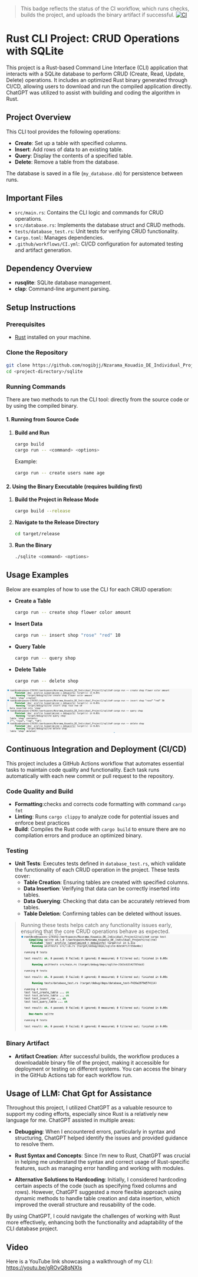 > This badge reflects the status of the CI workflow, which runs checks, builds the project, and uploads the binary artifact if successful.
[![CI](https://github.com/nogibjj/Nzarama_Kouadio_DE_Individual_Project2/actions/workflows/CI.yml/badge.svg)](https://github.com/nogibjj/Nzarama_Kouadio_DE_Individual_Project2/actions/workflows/CI.yml)

# Rust CLI Project: CRUD Operations with SQLite

This project is a Rust-based Command Line Interface (CLI) application that interacts with a SQLite database to perform CRUD (Create, Read, Update, Delete) operations. It includes an optimized Rust binary generated through CI/CD, allowing users to download and run the compiled application directly. ChatGPT was utilized to assist with building and coding the algorithm in Rust. 

## Project Overview

This CLI tool provides the following operations:

- **Create**: Set up a table with specified columns.
- **Insert**: Add rows of data to an existing table.
- **Query**: Display the contents of a specified table.
- **Delete**: Remove a table from the database.

The database is saved in a file (`my_database.db`) for persistence between runs.

## Important Files

- `src/main.rs`: Contains the CLI logic and commands for CRUD operations.
- `src/database.rs`: Implements the database struct and CRUD methods.
- `tests/database_test.rs`: Unit tests for verifying CRUD functionality.
- `Cargo.toml`: Manages dependencies.
- `.github/workflows/CI.yml`: CI/CD configuration for automated testing and artifact generation.

## Dependency Overview

- **rusqlite**: SQLite database management.
- **clap**: Command-line argument parsing.

## Setup Instructions

### Prerequisites
- [Rust](https://www.rust-lang.org/) installed on your machine.

### Clone the Repository
```bash
git clone https://github.com/nogibjj/Nzarama_Kouadio_DE_Individual_Project2.git
cd <project-directory>/sqlite
```

### Running Commands

There are two methods to run the CLI tool: directly from the source code or by using the compiled binary.

#### 1. Running from Source Code

1. **Build and Run**  
   ```bash
   cargo build
   cargo run -- <command> <options>
   ```
   Example:
   ```bash
   cargo run -- create users name age
   ```

#### 2. Using the Binary Executable (requires building first)

1. **Build the Project in Release Mode**  
   ```bash
   cargo build --release
   ```

2. **Navigate to the Release Directory**  
   ```bash
   cd target/release
   ```

3. **Run the Binary**  
   ```bash
   ./sqlite <command> <options>
   ```

## Usage Examples

Below are examples of how to use the CLI for each CRUD operation:

- **Create a Table**  
  ```bash
  cargo run -- create shop flower color amount
  ```

- **Insert Data**  
  ```bash
  cargo run -- insert shop "rose" "red" 10
  ```

- **Query Table**  
  ```bash
  cargo run -- query shop
  ```

- **Delete Table**  
  ```bash
  cargo run -- delete shop
  ```

![Alt text](sqlite/images/CRUD_execution_example.png)

## Continuous Integration and Deployment (CI/CD)

This project includes a GitHub Actions workflow that automates essential tasks to maintain code quality and functionality. Each task runs automatically with each new commit or pull request to the repository.

### Code Quality and Build
- **Formatting**:checks and corrects code formatting with command `cargo fmt`
- **Linting**: Runs `cargo clippy` to analyze code for potential issues and enforce best practices
- **Build**: Compiles the Rust code with `cargo build` to ensure there are no compilation errors and produce an optimized binary.

### Testing
- **Unit Tests**: Executes tests defined in `database_test.rs`, which validate the functionality of each CRUD operation in the project. These tests cover:
  - **Table Creation**: Ensuring tables are created with specified columns.
  - **Data Insertion**: Verifying that data can be correctly inserted into tables.
  - **Data Querying**: Checking that data can be accurately retrieved from tables.
  - **Table Deletion**: Confirming tables can be deleted without issues.

> Running these tests helps catch any functionality issues early, ensuring that the core CRUD operations behave as expected.
![Alt text](sqlite/images/CRUD_test_passed.png)

### Binary Artifact
- **Artifact Creation**: After successful builds, the workflow produces a downloadable binary file of the project, making it accessible for deployment or testing on different systems. You can access the binary in the GitHub Actions tab for each workflow run.


## Usage of LLM: Chat Gpt for Assistance

Throughout this project, I utilized ChatGPT as a valuable resource to support my coding efforts, especially since Rust is a relatively new language for me. ChatGPT assisted in multiple areas:

- **Debugging**: When I encountered errors, particularly in syntax and structuring, ChatGPT helped identify the issues and provided guidance to resolve them.

- **Rust Syntax and Concepts**: Since I’m new to Rust, ChatGPT was crucial in helping me understand the syntax and correct usage of Rust-specific features, such as managing error handling and working with modules.

- **Alternative Solutions to Hardcoding**: Initially, I considered hardcoding certain aspects of the code (such as specifying fixed columns and rows). However, ChatGPT suggested a more flexible approach using dynamic methods to handle table creation and data insertion, which improved the overall structure and reusability of the code.

By using ChatGPT, I could navigate the challenges of working with Rust more effectively, enhancing both the functionality and adaptability of the CLI database project.

## Video

Here is a YouTube link showcasing a walkthrough of my CLI: https://youtu.be/gROvQ8qNXIs 
